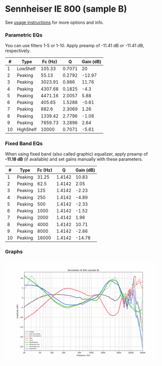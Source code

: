 # Sennheiser IE 800 (sample B)
See [usage instructions](https://github.com/jaakkopasanen/AutoEq#usage) for more options and info.

### Parametric EQs
You can use filters 1-5 or 1-10. Apply preamp of -11.41 dB or -11.41 dB, respectively.

|   # | Type      |   Fc (Hz) |      Q |   Gain (dB) |
|-----|-----------|-----------|--------|-------------|
|   1 | LowShelf  |    105.33 | 0.7071 |       20    |
|   2 | Peaking   |     55.13 | 0.2792 |      -12.97 |
|   3 | Peaking   |   3023.91 | 0.986  |       11.76 |
|   4 | Peaking   |   4307.68 | 0.1825 |       -4.3  |
|   5 | Peaking   |   4471.16 | 2.0057 |        5.88 |
|   6 | Peaking   |    405.65 | 1.5288 |       -0.61 |
|   7 | Peaking   |    882.6  | 2.3069 |        1.26 |
|   8 | Peaking   |   1339.42 | 2.7796 |       -1.08 |
|   9 | Peaking   |   7659.73 | 3.2896 |        2.64 |
|  10 | HighShelf |  10000    | 0.7071 |       -5.61 |

### Fixed Band EQs
When using fixed band (also called graphic) equalizer, apply preamp of **-11.18 dB** (if available) and set gains manually with these parameters.

|   # | Type    |   Fc (Hz) |      Q |   Gain (dB) |
|-----|---------|-----------|--------|-------------|
|   1 | Peaking |     31.25 | 1.4142 |       10.83 |
|   2 | Peaking |     62.5  | 1.4142 |        2.05 |
|   3 | Peaking |    125    | 1.4142 |       -2.23 |
|   4 | Peaking |    250    | 1.4142 |       -4.89 |
|   5 | Peaking |    500    | 1.4142 |       -2.33 |
|   6 | Peaking |   1000    | 1.4142 |       -1.52 |
|   7 | Peaking |   2000    | 1.4142 |        1.96 |
|   8 | Peaking |   4000    | 1.4142 |       10.71 |
|   9 | Peaking |   8000    | 1.4142 |       -2.66 |
|  10 | Peaking |  16000    | 1.4142 |      -14.78 |

### Graphs
![](./Sennheiser%20IE%20800%20(sample%20B).png)
